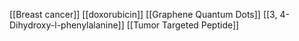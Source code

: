 [[Breast cancer]]
[[doxorubicin]]
[[Graphene Quantum Dots]]
[[3, 4-Dihydroxy-l-phenylalanine]]
[[Tumor Targeted Peptide]]
